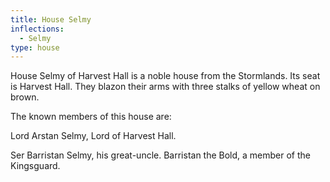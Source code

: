 ```yaml
---
title: House Selmy
inflections:
  - Selmy
type: house
---
```


House Selmy of Harvest Hall is a noble house from the Stormlands. Its seat is Harvest Hall. They blazon their arms with three stalks of yellow wheat on brown.

The known members of this house are:

Lord Arstan Selmy, Lord of Harvest Hall.

Ser Barristan Selmy, his great-uncle. Barristan the Bold, a member of the Kingsguard.


